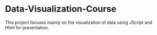 # Data-Visualization-Course
This project focuses mainly on the visualization of data using JScript and Html for presentation.
